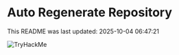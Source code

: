 # Auto Regenerate Repository

This README was last updated: 2025-10-04 06:47:21

 ![TryHackMe](https://tryhackme.com/badge/533634)